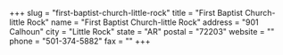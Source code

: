 +++
slug = "first-baptist-church-little-rock"
title = "First Baptist Church-little Rock"
name = "First Baptist Church-little Rock"
address = "901 Calhoun"
city = "Little Rock"
state = "AR"
postal = "72203"
website = ""
phone = "501-374-5882"
fax = ""
+++
